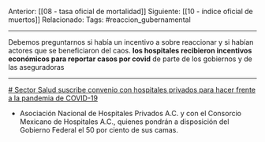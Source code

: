 Anterior: [[08 - tasa oficial de mortalidad]]
Siguiente: [[10 - índice oficial de muertos]]
Relacionado:
Tags: #reaccion_gubernamental 

------------------------------------------------------

Debemos preguntarnos si había un incentivo a sobre reaccionar y si habían actores que se beneficiaron del caos. **los hospitales recibieron incentivos económicos para reportar casos por covid** de parte de los gobiernos y de las aseguradoras

-----------------------------------------------------------------

[# Sector Salud suscribe convenio con hospitales privados para hacer frente a la pandemia de COVID-19](https://www.gob.mx/salud/prensa/105-sector-salud-suscribe-convenio-con-hospitales-privados-para-hacer-frente-a-la-pandemia-de-covid-19)

   -	Asociación Nacional de Hospitales Privados A.C. y con el Consorcio Mexicano de Hospitales A.C., quienes pondrán a disposición del Gobierno Federal el 50 por ciento de sus camas.
   